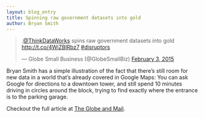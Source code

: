```yaml
---
layout: blog_entry
title: Spinning raw government datasets into gold
author: Bryan Smith
---
```


<blockquote class="twitter-tweet" lang="en"><p>.<a href="https://twitter.com/thinkdataworks">@ThinkDataWorks</a> spins raw government datasets into gold <a href="http://t.co/4WiZBlRbz7">http://t.co/4WiZBlRbz7</a> <a href="https://twitter.com/hashtag/disruptors?src=hash">#disruptors</a></p>&mdash; Globe Small Business (@GlobeSmallBiz) <a href="https://twitter.com/GlobeSmallBiz/status/562664846810836992">February 3, 2015</a></blockquote>
<script async src="//platform.twitter.com/widgets.js" charset="utf-8"></script>

Bryan Smith has a simple illustration of the fact that there’s still room for new data in a world that’s already covered in Google Maps: You can ask Google for directions to a downtown tower, and still spend 10 minutes driving in circles around the block, trying to find exactly where the entrance is to the parking garage.

Checkout the full article at [The Globe and Mail](http://www.theglobeandmail.com/report-on-business/small-business/sb-growth/day-to-day/spinning-raw-government-datasets-into-gold/article22744358/).
